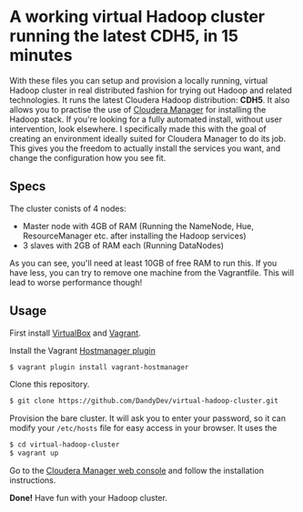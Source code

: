 # A working virtual Hadoop cluster running the latest CDH5, in 15 minutes

With these files you can setup and provision a locally running, virtual Hadoop cluster in real distributed fashion for trying out Hadoop and related technologies. It runs the latest Cloudera Hadoop distribution: **CDH5**. It also allows you to practise the use of [Cloudera Manager](http://www.cloudera.com/content/cloudera/en/products-and-services/cloudera-enterprise/cloudera-manager.html) for installing the Hadoop stack. If you're looking for a fully automated install, without user intervention, look elsewhere. I specifically made this with the goal of creating an environment ideally suited for Cloudera Manager to do its job. This gives you the freedom to actually install the services you want, and change the configuration how you see fit.

## Specs

The cluster conists of 4 nodes:

* Master node with 4GB of RAM (Running the NameNode, Hue, ResourceManager etc. after installing the Hadoop services)
* 3 slaves with 2GB of RAM each (Running DataNodes)

As you can see, you'll need at least 10GB of free RAM to run this. If you have less, you can try to remove one machine from the Vagrantfile. This will lead to worse performance though!

## Usage

First install [VirtualBox](https://www.virtualbox.org/) and [Vagrant](http://www.vagrantup.com/).

Install the Vagrant [Hostmanager plugin](https://github.com/smdahlen/vagrant-hostmanager)

```bash
$ vagrant plugin install vagrant-hostmanager
```

Clone this repository.

```bash
$ git clone https://github.com/DandyDev/virtual-hadoop-cluster.git
```

Provision the bare cluster. It will ask you to enter your password, so it can modify your `/etc/hosts` file for easy access in your browser. It uses the 

```bash
$ cd virtual-hadoop-cluster
$ vagrant up
```

Go to the [Cloudera Manager web console](http://vm-cluster-node1:7180) and follow the installation instructions.

**Done!** Have fun with your Hadoop cluster.